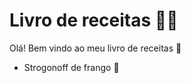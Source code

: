# Livro de receitas :man_cook:

Olá! Bem vindo ao meu livro de receitas :wave:

- Strogonoff de frango :chicken: 
